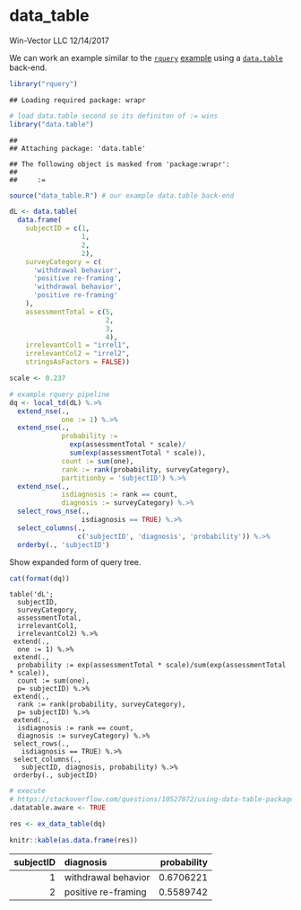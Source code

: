 data\_table
================
Win-Vector LLC
12/14/2017

We can work an example similar to the [`rquery`](https://winvector.github.io/rquery/) [example](https://winvector.github.io/rquery/index.html) using a [`data.table`](http://r-datatable.com/) back-end.

``` r
library("rquery")
```

    ## Loading required package: wrapr

``` r
# load data.table second so its definiton of := wins
library("data.table")
```

    ## 
    ## Attaching package: 'data.table'

    ## The following object is masked from 'package:wrapr':
    ## 
    ##     :=

``` r
source("data_table.R") # our example data.table back-end

dL <- data.table(
  data.frame(
    subjectID = c(1,                   
                  1,
                  2,                   
                  2),
    surveyCategory = c(
      'withdrawal behavior',
      'positive re-framing',
      'withdrawal behavior',
      'positive re-framing'
    ),
    assessmentTotal = c(5,                 
                        2,
                        3,                  
                        4),
    irrelevantCol1 = "irrel1",
    irrelevantCol2 = "irrel2",
    stringsAsFactors = FALSE))

scale <- 0.237

# example rquery pipeline
dq <- local_td(dL) %.>%
  extend_nse(.,
             one := 1) %.>%
  extend_nse(.,
             probability :=
               exp(assessmentTotal * scale)/
               sum(exp(assessmentTotal * scale)),
             count := sum(one),
             rank := rank(probability, surveyCategory),
             partitionby = 'subjectID') %.>%
  extend_nse(.,
             isdiagnosis := rank == count,
             diagnosis := surveyCategory) %.>%
  select_rows_nse(., 
                  isdiagnosis == TRUE) %.>%
  select_columns(., 
                 c('subjectID', 'diagnosis', 'probability')) %.>%
  orderby(., 'subjectID')
```

Show expanded form of query tree.

``` r
cat(format(dq))
```

    table('dL'; 
      subjectID,
      surveyCategory,
      assessmentTotal,
      irrelevantCol1,
      irrelevantCol2) %.>%
     extend(.,
      one := 1) %.>%
     extend(.,
      probability := exp(assessmentTotal * scale)/sum(exp(assessmentTotal * scale)),
      count := sum(one),
      p= subjectID) %.>%
     extend(.,
      rank := rank(probability, surveyCategory),
      p= subjectID) %.>%
     extend(.,
      isdiagnosis := rank == count,
      diagnosis := surveyCategory) %.>%
     select_rows(.,
       isdiagnosis == TRUE) %.>%
     select_columns(.,
       subjectID, diagnosis, probability) %.>%
     orderby(., subjectID)

``` r
# execute
# https://stackoverflow.com/questions/10527072/using-data-table-package-inside-my-own-package
.datatable.aware <- TRUE

res <- ex_data_table(dq)

knitr::kable(as.data.frame(res))
```

|  subjectID| diagnosis           |  probability|
|----------:|:--------------------|------------:|
|          1| withdrawal behavior |    0.6706221|
|          2| positive re-framing |    0.5589742|
